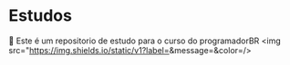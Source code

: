 # Estudos
 🤖 Este é um repositorio de estudo para o curso do programadorBR
<img src="https://img.shields.io/static/v1?label=<SUBJECT>&message=<STATUS>&color=<COLOR>/>
